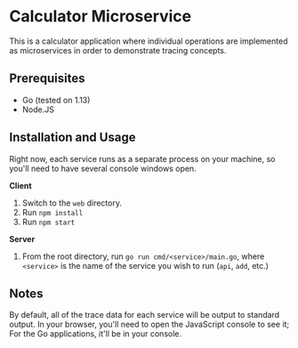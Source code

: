 # Calculator Microservice

This is a calculator application where individual operations are implemented as microservices in order to demonstrate tracing concepts.

## Prerequisites

* Go (tested on 1.13)
* Node.JS

## Installation and Usage

Right now, each service runs as a separate process on your machine, so you'll need to have several console windows open.

**Client**

1. Switch to the `web` directory.
2. Run `npm install`
3. Run `npm start`

**Server**

1. From the root directory, run `go run cmd/<service>/main.go`, where `<service>` is the name of the service you wish to run (`api`, `add`, etc.)

## Notes

By default, all of the trace data for each service will be output to standard output. In your browser, you'll need to open the JavaScript console to see it; For the Go applications, it'll be in your console.